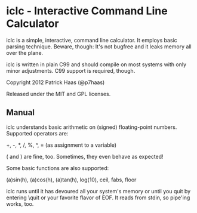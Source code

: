 iclc - Interactive Command Line Calculator
==========================================

iclc is a simple, interactive, command line calculator. It employs basic parsing 
technique. Beware, though: It's not bugfree and it leaks memory all over the plane.

iclc is written in plain C99 and should compile on most systems with only minor
adjustments. C99 support is required, though. 

Copyright 2012 Patrick Haas (@p7haas)

Released under the MIT and GPL licenses.

Manual
------

iclc understands basic arithmetic on (signed) floating-point numbers. Supported operators are:

+, -, *, /, %, ^, = (as assignment to a variable)

( and ) are fine, too. Sometimes, they even behave as expected!

Some basic functions are also supported:

(a)sin(h), (a)cos(h), (a)tan(h), log(10), ceil, fabs, floor

iclc runs until it has devoured all your system's memory or until you quit by entering \quit
or your favorite flavor of EOF. It reads from stdin, so pipe'ing works, too.
